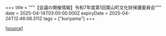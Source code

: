 +++
title = """【会議の開催情報】令和7年度第1回栗山町文化財保護委員会"""
date = 2025-04-14T03:00:00.000Z
expiryDate = 2025-04-24T12:46:06.311Z
tags = ["kuriyama"]
+++


[[source]](https://www.town.kuriyama.hokkaido.jp/soshiki/55/31425.html)

